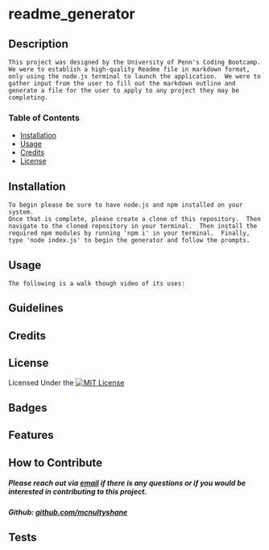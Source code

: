 # readme_generator

## Description
    This project was designed by the University of Penn's Coding Bootcamp. We were to establish a high-quality Readme file in markdown format, only using the node.js terminal to launch the application.  We were to gather input from the user to fill out the markdown outline and generate a file for the user to apply to any project they may be completing.  

### Table of Contents

- [Installation](#installation)
- [Usage](#usage)
- [Credits](#credits)
- [License](#license)

## Installation
    
    To begin please be sure to have node.js and npm installed on your system.
    Once that is complete, please create a clone of this repository.  Then navigate to the cloned repository in your terminal.  Then install the required npm modules by running 'npm i' in your terminal.  Finally, type 'node index.js' to begin the generator and follow the prompts.  

## Usage
    The following is a walk though video of its uses: 


## Guidelines


## Credits


## License

Licensed Under the [![MIT License](https://img.shields.io/badge/License-MIT-yellow.svg)](https://opensource.org/licenses/MIT)

## Badges


## Features


## How to Contribute

##### Please reach out via [email](mailto:mcnultyshanej@gmail.com) if there is any questions or if you would be interested in contributing to this project.
##### Github: [github.com/mcnultyshane](https://github.com/mcnultyshane)

## Tests

